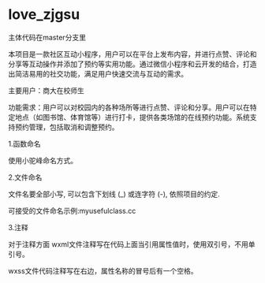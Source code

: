 # love_zjgsu
主体代码在master分支里  

本项目是一款社区互动小程序，用户可以在平台上发布内容，并进行点赞、评论和分享等互动操作并添加了预约等实用功能。通过微信小程序和云开发的结合，打造出简洁易用的社交功能，满足用户快速交流与互动的需求。  

主要用户：商大在校师生  

功能需求：用户可以对校园内的各种场所等进行点赞、评论和分享。用户可以在特定地点（如图书馆、体育馆等）进行打卡，提供各类场馆的在线预约功能。系统支持预约管理，包括取消和调整预约。  


1.函数命名  

使用小驼峰命名方式。  

2.文件命名  

文件名要全部小写, 可以包含下划线 (_) 或连字符 (-), 依照项目的约定.   

可接受的文件命名示例:myusefulclass.cc  

3.注释  

对于注释方面 wxml文件注释写在代码上面当引用属性值时，使用双引号，不用单引号。  

wxss文件代码注释写在右边，属性名称的冒号后有一个空格。  

